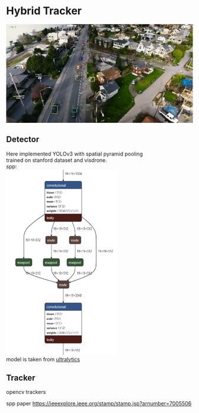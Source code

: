# Hybrid Tracker

![](./demo.gif)

## Detector

Here implemented YOLOv3 with spatial pyramid pooling  
trained on stanford dataset and visdrone.  
spp:  
<img src="./spp.PNG" height="500" width="300"/>  
model is taken from [ultralytics](https://github.com/ultralytics/yolov3)

## Tracker

opencv trackers








spp paper
https://ieeexplore.ieee.org/stamp/stamp.jsp?arnumber=7005506
